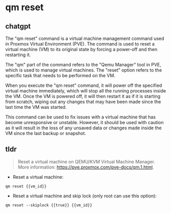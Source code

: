# qm reset 
## chatgpt 
The "qm reset" command is a virtual machine management command used in Proxmox Virtual Environment (PVE). The command is used to reset a virtual machine (VM) to its original state by forcing a power-off and then restarting it. 

The "qm" part of the command refers to the "Qemu Manager" tool in PVE, which is used to manage virtual machines. The "reset" option refers to the specific task that needs to be performed on the VM. 

When you execute the "qm reset" command, it will power off the specified virtual machine immediately, which will stop all the running processes inside the VM. Once the VM is powered off, it will then restart it as if it is starting from scratch, wiping out any changes that may have been made since the last time the VM was started. 

This command can be used to fix issues with a virtual machine that has become unresponsive or unstable. However, it should be used with caution as it will result in the loss of any unsaved data or changes made inside the VM since the last backup or snapshot. 

## tldr 
 
> Reset a virtual machine on QEMU/KVM Virtual Machine Manager.
> More information: <https://pve.proxmox.com/pve-docs/qm.1.html>.

- Reset a virtual machine:

`qm reset {{vm_id}}`

- Reset a virtual machine and skip lock (only root can use this option):

`qm reset --skiplock {{true}} {{vm_id}}`
